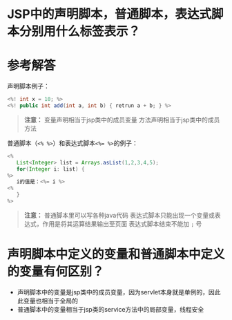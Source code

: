 # JSP中的声明脚本，普通脚本，表达式脚本分别用什么标签表示？

# 参考解答

声明脚本例子：

```java
<%! int x = 10; %>
<%! public int add(int a, int b) { retrun a + b; } %>
```
> **注意：**
变量声明相当于jsp类中的成员变量
方法声明相当于jsp类中的成员方法

普通脚本（`<% %>`）和表达式脚本`<%= %>`的例子：

```java
<%
   List<Integer> list = Arrays.asList(1,2,3,4,5);
   for(Integer i: list) {
%>
   i的值是：<%= i %>
<%   
   }
%>
```
> **注意：**
普通脚本里可以写各种java代码
表达式脚本只能出现一个变量或表达式，作用是将其运算结果输出至页面
表达式脚本结束不能加 `;` 号



# 声明脚本中定义的变量和普通脚本中定义的变量有何区别？

* 声明脚本中的变量是jsp类中的成员变量，因为servlet本身就是单例的，因此此变量也相当于全局的
* 普通脚本中的变量相当于jsp类的service方法中的局部变量，线程安全